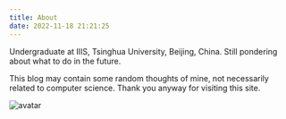 ```yaml
---
title: About
date: 2022-11-18 21:21:25
---
```

Undergraduate at IIIS, Tsinghua University, Beijing, China. Still pondering about what to do in the future.

This blog may contain some random thoughts of mine, not necessarily related to computer science. Thank you anyway for visiting this site.

![avatar](/images/avatar.jpg "My avatar is Hirasawa Yui")

